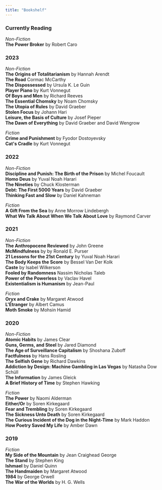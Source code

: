 ```yaml
---
title: "Bookshelf"
---
```


### Currently Reading 
*Non-Fiction* \
**The Power Broker** by Robert Caro

### 2023
*Non-Fiction* \
**The Origins of Totalitarianism** by Hannah Arendt \
**The Road** Cormac McCarthy \
**The Dispossessed** by Ursula K. Le Guin\
**Player Piano** by Kurt Vonnegut\
**Of Boys and Men** by Richard Reeves\
**The Essential Chomsky** by Noam Chomsky\
**The Utopia of Rules** by David Graeber \
**Stolen Focus** by Johann Hari \
**Leisure, the Basis of Culture** by Josef Pieper \
**The Dawn of Everything** by David Graeber and David Wengrow 

*Fiction* \
**Crime and Punishment** by Fyodor Dostoyevsky \
**Cat's Cradle** by Kurt Vonnegut 

### 2022
*Non-Fiction* \
**Discipline and Punish: The Birth of the Prison** by Michel Foucault \
**Homo Deus** by Yuval Noah Harari \
**The Nineties** by Chuck Klosterman \
**Debt: The First 5000 Years** by David Graeber \
**Thinking Fast and Slow** by Daniel Kahneman 

*Fiction* \
**A Gift From the Sea** by Anne Morrow Lindebergh \
**What We Talk About When We Talk About Love** by Raymond Carver

### 2021
*Non-Fiction* \
**The Anthropocene Reviewed** by John Greene \
**McMindfulness** by by Ronald E. Purser \
**21 Lessons for the 21st Century** by Yuval Noah Harari \
**The Body Keeps the Score** by Bessel Van Der Kolk \
**Caste** by Isabel Wilkerson \
**Fooled by Randomness** Nassim Nicholas Taleb \
**Power of the Powerless** by Vaclav Havel \
**Existentialism is Humanism** by Jean-Paul 

*Fiction* \
**Oryx and Crake** by Margaret Atwood \
**L'Étranger** by Albert Camus \
**Moth Smoke** by Mohsin Hamid 
### 2020
*Non-Fiction* \
**Atomic Habits** by James Clear \
**Guns, Germs, and Steel** by Jared Diamond \
**The Age of Surveillance Capitalism** by Shoshana Zuboff \
**Factfulness** by Hans Rosling \
**The Selfish Gene** by Richard Dawkins \
**Addiction by Design: Machine Gambling in Las Vegas** by Natasha Dow Schüll \
**The Information** by James Gleick \
**A Brief History of Time** by Stephen Hawking

*Fiction* \
**The Power** by Naomi Alderman \
**Either/Or** by Soren Kirkegaard \
**Fear and Trembling** by Soren Kirkegaard \
**The Sickness Unto Death** by Soren Kirkegaard \
**The Curious Incident of the Dog in the Night-Time** by Mark Haddon \
**How Poetry Saved My Life** by Amber Dawn

### 2019
*Fiction* \
**My Side of the Mountain** by Jean Craighead George \
**The Stand** by Stephen King \
**Ishmael** by Daniel Quinn \
**The Handmaiden** by Margaret Atwood \
**1984** by George Orwell \
**The War of the Worlds** by H. G. Wells